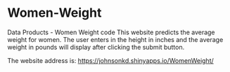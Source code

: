 # Women-Weight
Data Products - Women Weight code
This website predicts the average weight for women.
The user enters in the height in inches and the average weight in pounds will display after clicking the submit button.

The website address is: https://johnsonkd.shinyapps.io/WomenWeight/
